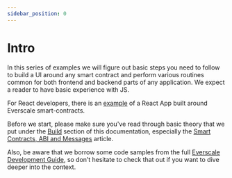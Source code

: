 ```yaml
---
sidebar_position: 0
---
```


# Intro

In this series of examples we will figure out basic steps you need to follow to build a UI around any smart contract and perform various routines common for both frontend and backend parts of any application. We expect a reader to have basic experience with JS.

For React developers, there is an [example](https://github.com/mnill/everscale-crash-course-token-dice-frontend) of a React App built around Everscale smart-contracts.

Before we start, please make sure you've read through basic theory that we put under the [Build](/develop) section of this documentation, especially the [Smart Contracts, ABI and Messages](/develop/sc-abi-messages.md) article.

Also, be aware that we borrow some code samples from the full [Everscale Development Guide](https://everscale.guide/), so don’t hesitate to check that out if you want to dive deeper into the context.